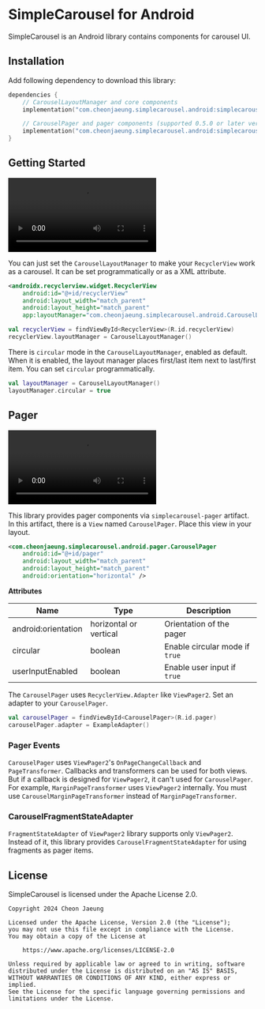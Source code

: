 # SimpleCarousel for Android

SimpleCarousel is an Android library contains components for carousel UI.

## Installation

Add following dependency to download this library:

```kotlin
dependencies {
    // CarouselLayoutManager and core components
    implementation("com.cheonjaeung.simplecarousel.android:simplecarousel:<version>")

    // CarouselPager and pager components (supported 0.5.0 or later version)
    implementation("com.cheonjaeung.simplecarousel.android:simplecarousel-pager:<version>")
}
```

## Getting Started

![carousel-sample](docs/videos/carousel-sample.mp4)

You can just set the `CarouselLayoutManager` to make your `RecyclerView` work as a carousel.
It can be set programmatically or as a XML attribute.

```xml
<androidx.recyclerview.widget.RecyclerView
    android:id="@+id/recyclerView"
    android:layout_width="match_parent"
    android:layout_height="match_parent"
    app:layoutManager="com.cheonjaeung.simplecarousel.android.CarouselLayoutManager" />
```

```kotlin
val recyclerView = findViewById<RecyclerView>(R.id.recyclerView)
recyclerView.layoutManager = CarouselLayoutManager()
```

There is `circular` mode in the `CarouselLayoutManager`, enabled as default.
When it is enabled, the layout manager places first/last item next to last/first item.
You can set `circular` programmatically.

```kotlin
val layoutManager = CarouselLayoutManager()
layoutManager.circular = true
```

## Pager

![pager-sample](docs/videos/pager-sample.mp4)

This library provides pager components via `simplecarousel-pager` artifact.
In this artifact, there is a `View` named `CarouselPager`.
Place this view in your layout.

```xml
<com.cheonjaeung.simplecarousel.android.pager.CarouselPager
    android:id="@+id/pager"
    android:layout_width="match_parent"
    android:layout_height="match_parent"
    android:orientation="horizontal" />
```

**Attributes**

| Name                | Type                   | Description                    |
|---------------------|------------------------|--------------------------------|
| android:orientation | horizontal or vertical | Orientation of the pager       |
| circular            | boolean                | Enable circular mode if `true` |
| userInputEnabled    | boolean                | Enable user input if `true`    |

The `CarouselPager` uses `RecyclerView.Adapter` like `ViewPager2`.
Set an adapter to your `CarouselPager`.

```kotlin
val carouselPager = findViewById<CarouselPager>(R.id.pager)
carouselPager.adapter = ExampleAdapter()
```

### Pager Events

`CarouselPager` uses `ViewPager2`'s `OnPageChangeCallback` and `PageTransformer`.
Callbacks and transformers can be used for both views.
But if a callback is designed for `ViewPager2`, it can't used for `CarouselPager`.
For example, `MarginPageTransformer` uses `ViewPager2` internally.
You must use `CarouselMarginPageTransformer` instead of `MarginPageTransformer`.

### CarouselFragmentStateAdapter

`FragmentStateAdapter` of `ViewPager2` library supports only `ViewPager2`.
Instead of it, this library provides `CarouselFragmentStateAdapter` for using fragments as pager items.

## License

SimpleCarousel is licensed under the Apache License 2.0.

```
Copyright 2024 Cheon Jaeung

Licensed under the Apache License, Version 2.0 (the "License");
you may not use this file except in compliance with the License.
You may obtain a copy of the License at

    https://www.apache.org/licenses/LICENSE-2.0

Unless required by applicable law or agreed to in writing, software
distributed under the License is distributed on an "AS IS" BASIS,
WITHOUT WARRANTIES OR CONDITIONS OF ANY KIND, either express or implied.
See the License for the specific language governing permissions and
limitations under the License.
```
